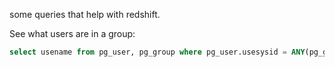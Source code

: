 some queries that help with redshift.


See what users are in a group:
```sql
select usename from pg_user, pg_group where pg_user.usesysid = ANY(pg_group.grolist) and pg_group.groname = 'GROUP_NAME';
```

